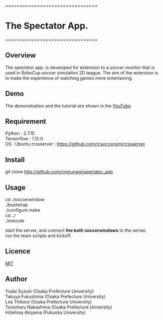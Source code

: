 ================================

#  __The Spectator App.__

================================

## Overview  
The spectator app. is developed for extension to a soccer monitor that is used in RoboCup soccer simulation 2D league. 
The aim of the extension is to make the experience of watching games more entertaining. 

## Demo
The demonstration and the tutorial are shown in the [YouTube](https://youtu.be/XFsRj6JVx_E).

## Requirement
Python : 2.7.15  
Tensorflow : 1.12.0  
OS : Ubuntu 
rcssserver : https://github.com/rcsoccersim/rcssserver

## Install
git clone http://github.com/rinmunagi/spectator_app

## Usage
cd ./soccerwindow  
./bootstrap  
./configure 
make  
cd ../  
./execute  

start the server, and connect **the both soccerwindows** to the server.  
run the team scripts and kickoff.  

## Licence

[MIT](https://github.com/rinmunagi/spectator_app/LICENCE)


## Author
Yudai Suzuki (Osaka Prefecture University)  
Takuya Fukushima (Osaka Prefecture University)  
Lea Thibout (Osaka Prefecture University)  
Tomoharu Nakashima (Osaka Prefecture University)  
Hidehisa Akiyama (Fukuoka University)  

